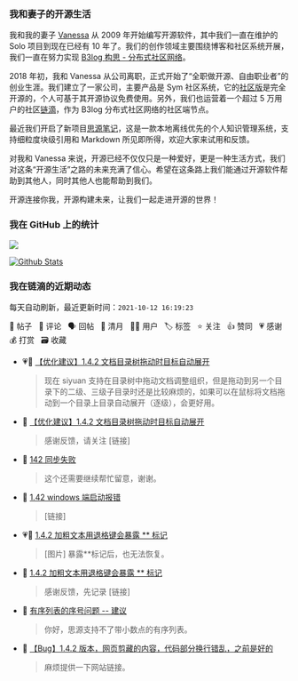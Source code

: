 ### 我和妻子的开源生活

我和我的妻子 [Vanessa](https://github.com/Vanessa219) 从 2009 年开始编写开源软件，其中我们一直在维护的 Solo 项目到现在已经有 10 年了。我们的创作领域主要围绕博客和社区系统开展，我们一直在努力实现 [B3log 构思 - 分布式社区网络](https://ld246.com/article/1546941897596)。

2018 年初，我和 Vanessa 从公司离职，正式开始了“全职做开源、自由职业者”的创业生涯。我们建立了一家公司，主要产品是 Sym 社区系统，它的[社区版](https://github.com/88250/symphony)是完全开源的，个人可基于其开源协议免费使用。另外，我们也运营着一个超过 5 万用户的社区[链滴](https://ld246.com)，作为 B3log 分布式社区网络的社区端节点。

最近我们开启了新项目[思源笔记](https://github.com/siyuan-note/siyuan)，这是一款本地离线优先的个人知识管理系统，支持细粒度块级引用和 Markdown 所见即所得，欢迎大家来试用和反馈。

对我和 Vanessa 来说，开源已经不仅仅只是一种爱好，更是一种生活方式，我们对这条“开源生活”之路的未来充满了信心。希望在这条路上我们能通过开源软件帮助到其他人，同时其他人也能帮助到我们。

开源连接你我，开源构建未来，让我们一起走进开源的世界！

### 我在 GitHub 上的统计

<a title="Hits" target="_blank" href="https://github.com/88250/88250"><img src="https://hits.b3log.org/88250/88250.svg"></a>

[![Github Stats](https://github-readme-stats.vercel.app/api?username=88250&theme=tokyonight&show_icons=true)](https://github.com/88250)

<!--events start -->

### 我在链滴的近期动态

每天自动刷新，最近更新时间：`2021-10-12 16:19:23`

📝 帖子 &nbsp; 💬 评论 &nbsp; 🗣 回帖 &nbsp; 🌙 清月 &nbsp; 👨‍💻 用户 &nbsp; 🏷️ 标签 &nbsp; ⭐️ 关注 &nbsp; 👍 赞同 &nbsp; 💗 感谢 &nbsp; 💰 打赏 &nbsp; 🗃 收藏

* 💗📝 [【优化建议】1.4.2 文档目录树拖动时目标自动展开](https://ld246.com/article/1634009883147)

  > 现在 siyuan 支持在目录树中拖动文档调整组织，但是拖动到另一个目录下的二级、三级子目录时还是比较麻烦的，如果可以在鼠标将文档拖动到一个目录上目录自动展开（逐级），会更好用。
* 💬 [【优化建议】1.4.2 文档目录树拖动时目标自动展开](https://ld246.com/article/1634009883147/comment/1634025074456#comments)

  > 感谢反馈，请关注 [链接]
* 💬 [142 同步失败](https://ld246.com/article/1634012559114/comment/1634025017086#comments)

  > 这个还需要继续帮忙留意，谢谢。
* 💬 [1.42 windows 端启动报错](https://ld246.com/article/1634017761265/comment/1634024836670#comments)

  > [链接]
* 💗📝 [1.4.2 加粗文本用退格键会暴露 ** 标记](https://ld246.com/article/1634019627654)

  > [图片] 暴露**标记后，也无法恢复。
* 💬 [1.4.2 加粗文本用退格键会暴露 ** 标记](https://ld246.com/article/1634019627654/comment/1634024777147#comments)

  > 感谢反馈，先记录 [链接]
* 💬 [有序列表的序号问题 -- 建议](https://ld246.com/article/1634021517795/comment/1634024653059#comments)

  > 你好，思源支持不了带小数点的有序列表。
* 💬 [【Bug】1.4.2 版本，网页剪藏的内容，代码部分换行错乱，之前是好的](https://ld246.com/article/1634022280221/comment/1634024602022#comments)

  > 麻烦提供一下网站链接。


<!--events end -->
